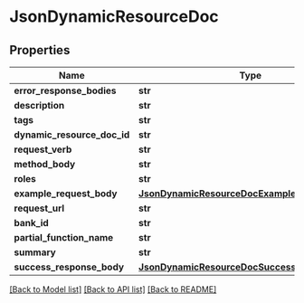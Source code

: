 # JsonDynamicResourceDoc

## Properties
Name | Type | Description | Notes
------------ | ------------- | ------------- | -------------
**error_response_bodies** | **str** |  | 
**description** | **str** |  | 
**tags** | **str** |  | 
**dynamic_resource_doc_id** | **str** |  | [optional] 
**request_verb** | **str** |  | 
**method_body** | **str** |  | 
**roles** | **str** |  | 
**example_request_body** | [**JsonDynamicResourceDocExampleRequestBody**](JsonDynamicResourceDocExampleRequestBody.md) |  | [optional] 
**request_url** | **str** |  | 
**bank_id** | **str** |  | [optional] 
**partial_function_name** | **str** |  | 
**summary** | **str** |  | 
**success_response_body** | [**JsonDynamicResourceDocSuccessResponseBody**](JsonDynamicResourceDocSuccessResponseBody.md) |  | [optional] 

[[Back to Model list]](../README.md#documentation-for-models) [[Back to API list]](../README.md#documentation-for-api-endpoints) [[Back to README]](../README.md)


